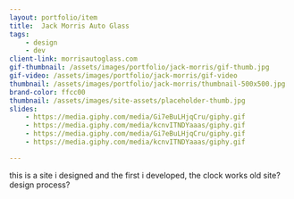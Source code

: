 ```yaml
---
layout: portfolio/item
title:  Jack Morris Auto Glass
tags:
    - design
    - dev
client-link: morrisautoglass.com
gif-thumbnail: /assets/images/portfolio/jack-morris/gif-thumb.jpg
gif-video: /assets/images/portfolio/jack-morris/gif-video
thumbnail: /assets/images/portfolio/jack-morris/thumbnail-500x500.jpg
brand-color: ffcc00
thumbnail: /assets/images/site-assets/placeholder-thumb.jpg
slides:
    - https://media.giphy.com/media/Gi7eBuLHjqCru/giphy.gif
    - https://media.giphy.com/media/kcnvITNDYaaas/giphy.gif
    - https://media.giphy.com/media/Gi7eBuLHjqCru/giphy.gif
    - https://media.giphy.com/media/kcnvITNDYaaas/giphy.gif

---
```


this is a site i designed and the first i developed, the clock works
old site? design process?
